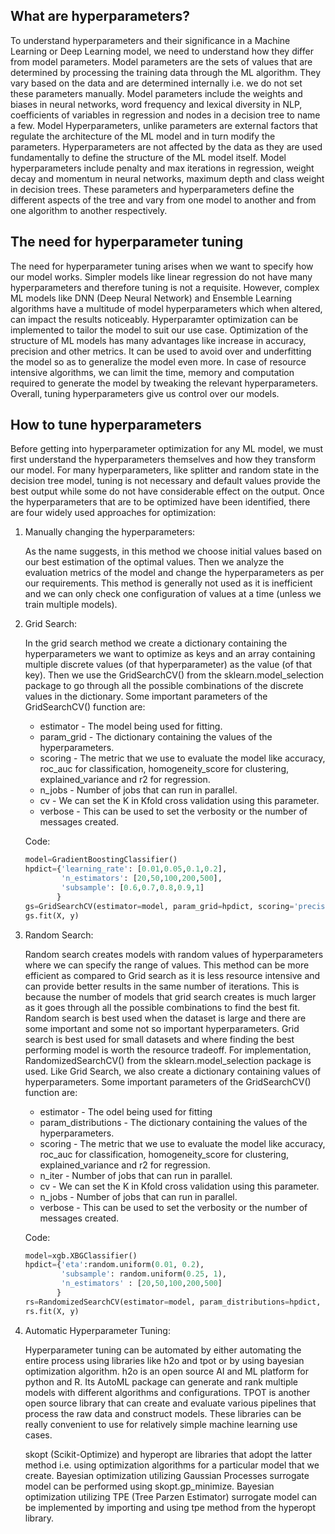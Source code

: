 ## What are hyperparameters?

To understand hyperparameters and their significance in a Machine Learning or Deep Learning model, we need to understand how they differ from model parameters. Model parameters are the sets of values that are determined by processing the training data through the ML algorithm. They vary based on the data and are determined internally i.e. we do not set these parameters manually. Model parameters include the weights and biases in neural networks, word frequency and lexical diversity in NLP, coefficients of variables in regression and nodes in a decision tree to name a few.
Model Hyperparameters, unlike parameters are external factors that regulate the architecture of the ML model and in turn modify the parameters. Hyperparameters are not affected by the data as they are used fundamentally to define the structure of the ML model itself. Model hyperparameters include penalty and max iterations in regression, weight decay and momentum in neural networks, maximum depth and class weight in decision trees. These parameters and hyperparameters define the different aspects of the tree and vary from one model to another and from one algorithm to another respectively.

## The need for hyperparameter tuning

The need for hyperparameter tuning arises when we want to specify how our model works. Simpler models like linear regression do not have many hyperparameters and therefore tuning is not a requisite. However, complex ML models like DNN (Deep Neural Network) and Ensemble Learning algorithms have a multitude of model hyperparameters which when altered, can impact the results noticeably. Hyperparamter optimization can be implemented to tailor the model to suit our use case. Optimization of the structure of ML models has many advantages like increase in accuracy, precision and other metrics. It can be used to avoid over and underfitting the model so as to generalize the model even more. In case of resource intensive algorithms, we can limit the time, memory and computation required to generate the model by tweaking the relevant hyperparameters. Overall, tuning hyperparameters give us control over our models.

## How to tune hyperparameters

Before getting into hyperparameter optimization for any ML model, we must first understand the hyperparameters themselves and how they transform our model. For many hyperparameters, like splitter and random state in the decision tree model, tuning is not necessary and default values provide the best output while some do not have considerable effect on the output. Once the hyperparameters that are to be optimized have been identified, there are four widely used approaches for optimization:

1. Manually changing the hyperparameters:

    As the name suggests, in this method we choose initial values based on our best estimation of the optimal values. Then we analyze the evaluation metrics of the model and change the hyperparameters as per our requirements. This method is generally not used as it is inefficient and we can only check one configuration of values at a time (unless we train multiple models).
  
 2. Grid Search:
 
     In the grid search method we create a dictionary containing the hyperparameters we want to optimize as keys and an array containing multiple discrete values (of that hyperparameter) as the value (of that key). Then we use the GridSearchCV() from the sklearn.model_selection package to go through all the possible combinations of the discrete values in the dictionary. Some important parameters of the GridSearchCV() function are:
     * estimator - The model being used for fitting.
     * param_grid - The dictionary containing the values of the hyperparameters.
     * scoring - The metric that we use to evaluate the model like accuracy, roc_auc for classification, homogeneity_score for clustering, explained_variance and r2 for regression.
     * n_jobs - Number of jobs that can run in parallel.
     * cv - We can set the K in Kfold cross validation using this parameter.
     * verbose - This can be used to set the verbosity or the number of messages created.
     
     Code:
     ```python
     model=GradientBoostingClassifier()
     hpdict={'learning_rate': [0.01,0.05,0.1,0.2],
             'n_estimators': [20,50,100,200,500],
             'subsample': [0.6,0.7,0.8,0.9,1]
            }        
     gs=GridSearchCV(estimator=model, param_grid=hpdict, scoring='precision', n_jobs=-1, cv=4, verbose=True)
     gs.fit(X, y)
     
3. Random Search:

    Random search creates models with random values of hyperparameters where we can specify the range of values. This method can be more efficient as compared to Grid search as it is less resource intensive and can provide better results in the same number of iterations. This is because the number of models that grid search creates is much larger as it goes through all the possible combinations to find the best fit. Random search is best used when the dataset is large and there are some important and some not so important hyperparameters. Grid search is best used for small datasets and where finding the best performing model is worth the resource tradeoff. For implementation, RandomizedSearchCV() from the sklearn.model_selection package is used. Like Grid Search, we also create a dictionary containing values of hyperparameters. Some important parameters of the GridSearchCV() function are:
    * estimator - The odel being used for fitting
    * param_distributions - The dictionary containing the values of the hyperparameters.
    * scoring - The metric that we use to evaluate the model like accuracy, roc_auc for classification, homogeneity_score for clustering, explained_variance and r2 for regression.
    * n_iter - Number of jobs that can run in parallel.
    * cv - We can set the K in Kfold cross validation using this parameter.
    * n_jobs - Number of jobs that can run in parallel.
    * verbose - This can be used to set the verbosity or the number of messages created.
    
    Code:
    ```python
    model=xgb.XBGClassifier()
    hpdict={'eta':random.uniform(0.01, 0.2),
            'subsample': random.uniform(0.25, 1),
            'n_estimators' : [20,50,100,200,500]
           }
    rs=RandomizedSearchCV(estimator=model, param_distributions=hpdict, scoring='precision', n_iter=20, cv=4, n_jobs=-1, verbose=True)
    rs.fit(X, y)
    
4. Automatic Hyperparameter Tuning:

    Hyperparameter tuning can be automated by either automating the entire process using libraries like h2o and tpot or by using bayesian optimization algorithm. h2o is an open source AI and ML platform for python and R. Its AutoML package can generate and rank multiple models with different algorithms and configurations. TPOT is another open source library that can create and evaluate various pipelines that process the raw data and construct models. These libraries can be really convenient to use for relatively simple machine learning use cases.
    
    skopt (Scikit-Optimize) and hyperopt are libraries that adopt the latter method i.e. using optimization algorithms for a particular model that we create. Bayesian optimization utilizing Gaussian Processes surrogate model can be performed using skopt.gp_minimize. Bayesian optimization utilizing TPE (Tree Parzen Estimator) surrogate model can be implemented by importing and using tpe method from the hyperopt library.
